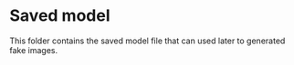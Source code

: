 # Saved model
This folder contains the saved model file that can used later to generated fake images.
